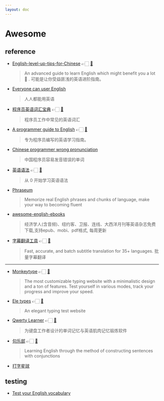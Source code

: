 ```yaml
---
layout: doc
---
```


# Awesome

## reference

- [English-level-up-tips-for-Chinese](https://byoungd.github.io/English-level-up-tips) 👉🏻 [🐙](https://github.com/byoungd/English-level-up-tips-for-Chinese)
    > An advanced guide to learn English which might benefit you a lot 🎉 . 可能是让你受益匪浅的英语进阶指南。
- [Everyone can user English](https://github.com/xiaolai/everyone-can-use-english)
    > 人人都能用英语
- [程序员英语词汇宝典](https://learn-english.dev/) 👉🏻 [🐙](https://github.com/Wei-Xia/most-frequent-technology-english-words) 
    > 程序员工作中常见的英语词汇
- [A programmer guide to English](https://a-programmers-guide-to-english.harryyu.me/) 👉🏻 [🐙](https://github.com/yujiangshui/A-Programmers-Guide-to-English)
    > 专为程序员编写的英语学习指南。
- [Chinese programmer wrong pronunciation](https://github.com/shimohq/chinese-programmer-wrong-pronunciation)
    > 中国程序员容易发音错误的单词
- [英语语法](https://hzpt-inet-club.github.io/english-note/) 👉🏻 [🐙](https://github.com/hzpt-inet-club/english-note)
    > 从 0 开始学习英语语法
- [Phraseum](https://www.phraseum.com/)
    > Memorize real English phrases and chunks of language, make your way to becoming fluent
- [awesome-english-ebooks](https://github.com/hehonghui/awesome-english-ebooks)
    > 经济学人(含音频)、纽约客、卫报、连线、大西洋月刊等英语杂志免费下载,支持epub、mobi、pdf格式, 每周更新
- [字幕翻译工具](https://tools.newzone.top/zh/subtitle-translator) 👉🏻 [🐙](https://github.com/rockbenben/subtitle-translator)
    > Fast, accurate, and batch subtitle translation for 35+ languages. 批量字幕翻译
    
------

- [Monkeytype](https://monkeytype.com/) 👉🏻 [🐙](https://github.com/monkeytypegame/monkeytype)
    > The most customizable typing website with a minimalistic design and a ton of features. Test yourself in various modes, track your progress and improve your speed.
- [Ele types](https://www.eletypes.com/) 👉🏻 [🐙](https://github.com/gamer-ai/eletypes-frontend)
    > An elegant typing test website
- [Qwerty Learner](https://qwerty.kaiyi.cool/) 👉🏻 [🐙](https://github.com/Kaiyiwing/qwerty-learner)
    > 为键盘工作者设计的单词记忆与英语肌肉记忆锻炼软件
- [句乐部](https://docs.julebu.co/o) 👉🏻 [🐙](https://github.com/cuixueshe/earthworm)
    > Learning English through the method of constructing sentences with conjunctions
- [打字星球](https://www.type.fun/)

## testing

- [Test your English vocabulary](https://preply.com/en/learn/english/test-your-vocab)